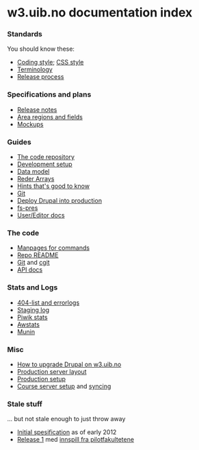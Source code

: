 # w3.uib.no documentation index

### Standards

You should know these:

* [Coding style](style.html); [CSS style](css-retningslinjer.html)
* [Terminology](terms.html)
* [Release process](release-process.html)

### Specifications and plans

* [Release notes](release-notes.html)
* [Area regions and fields](area.html)
* [Mockups](mockups/)

### Guides

* [The code repository](repo.html)
* [Development setup](development-setup.html)
* [Data model](model.html)
* [Reder Arrays](render-array.html)
* [Hints that's good to know](hints.html)
* [Git](git.html)
* [Deploy Drupal into production](drupal-deploy.html)
* [fs-pres](fs-pres.html)
* [User/Editor docs](http://w3docs.h.uib.no/)

### The code

* [Manpages  for commands](man1/)
* [Repo README](repo-readme.html)
* [Git](https://rts.uib.no/projects/w3/repository) and [cgit](https://git.uib.no/cgit/site/w3.uib.no.git/tree/)
* [API docs](api/)

### Stats and Logs

* [404-list and errorlogs](http://overvakning.app.uib.no/w3_logs/)
* [Staging log](http://attilatest.uib.no/status/drupal-daily-staging.last.txt)
* [Piwik stats](http://stats.uib.no/)
* [Awstats](http://overvakning.app.uib.no/awstats/awstats.pl?output=main&config=www.uib.no)
* [Munin](http://overvakning.app.uib.no/w3_hist.php?limit=2)

### Misc

* [How to upgrade Drupal on w3.uib.no](drupal-update.html)
* [Production server layout](w3_server_layout.html)
* [Production setup](server-setup.html)
* [Course server setup](course_site-w3-kurs.uib.no.html)
  and [syncing](drupal-sync-course-site.html)

### Stale stuff

... but not stale enough to just throw away

* [Initial spesification](spec.html) as of early 2012
* [Release 1](release1.html) med [innspill fra pilotfakultetene](doc/pilot-ny-funksjonalitet.pdf)
